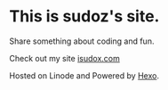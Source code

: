 # This is sudoz's site.

Share something about coding and fun.

Check out my site [isudox.com](https://isudox.com)

Hosted on Linode and Powered by [Hexo](https://github.com/hexojs/hexo).
